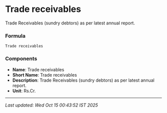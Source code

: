 # Trade receivables
Trade Receivables (sundry debtors) as per latest annual report.

### Formula
```text
Trade receivables
```


### Components
- **Name**: Trade receivables
- **Short Name**: Trade receivables
- **Description**: Trade Receivables (sundry debtors) as per latest annual report.
- **Unit**: Rs.Cr.

---
*Last updated: Wed Oct 15 00:43:52 IST 2025*

